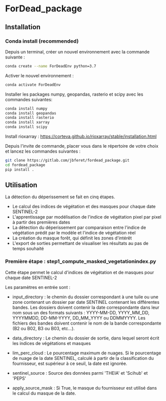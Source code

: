 # ForDead_package

## Installation
### Conda install (recommended)
Depuis un terminal, créer un nouvel environnement avec la commande suivante :

```bash
conda create --name ForDeadEnv python=3.7
```
Activer le nouvel environnement :
```bash
conda activate ForDeadEnv
```
Installer les packages numpy, geopandas, rasterio et scipy avec les commandes suivantes:
```bash
conda install numpy
conda install geopandas
conda install rasterio
conda install xarray
conda install scipy
```

Install rioxarray : https://corteva.github.io/rioxarray/stable/installation.html

Depuis l'invite de commande, placer vous dans le répertoire de votre choix et lancez les commandes suivantes :
```bash
git clone https://gitlab.com/jbferet/fordead_package.git
cd fordead_package
pip install .
```

## Utilisation
La détection du déperissement se fait en cinq étapes.
- Le calcul des indices de végétation et des masques pour chaque date SENTINEL-2
- L'apprentissage par modélisation de l'indice de végétation pixel par pixel à partir des premières dates
- La détection du déperissement par comparaison entre l'indice de végétation prédit par le modèle et l'indice de végétation réel
- La création du masque forêt, qui définit les zones d'intérêt
- L'export de sorties permettant de visualiser les résultats au pas de temps souhaité

### Première étape : step1_compute_masked_vegetationindex.py
Cette étape permet le calcul d'indices de végétation et de masques pour chaque date SENTINEL-2

Les paramètres en entrée sont :
- input_directory : le chemin du dossier correspondant à une tuile ou une zone contenant un dossier par date SENTINEL contenant les différentes bandes. Les dossiers doivent contenir la date correspondante dans leur nom sous un des formats suivants : YYYY-MM-DD, YYYY_MM_DD, YYYYMMDD, DD-MM-YYYY, DD_MM_YYYY ou DDMMYYYY. Les fichiers des bandes doivent contenir le nom de la bande correspondante (B2 ou B02, B3 ou B03, etc...).

- data_directory : Le chemin du dossier de sortie, dans lequel seront écrit les indices de végétations et masques

- lim_perc_cloud : Le pourcentage maximum de nuages. Si le pourcentage de nuage de la date SENTINEL, calculé à partir de la classification du fournisseur, est supérieur à ce seuil, la date est ignorée.

- sentinel_source : Source des données parmi 'THEIA' et 'Scihub' et 'PEPS'

- apply_source_mask : Si True, le masque du fournisseur est utilisé dans le calcul du masque de la date.

